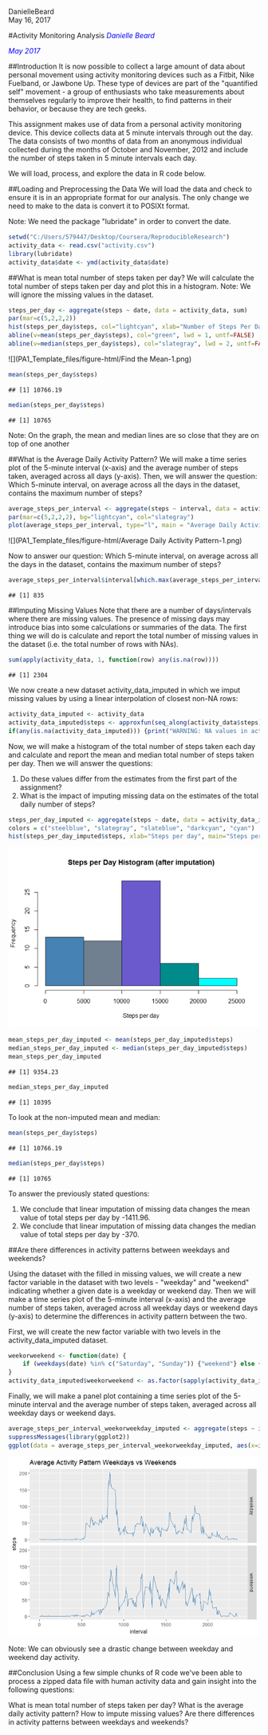 DanielleBeard  
May 16, 2017  

#Activity Monitoring Analysis
<span style="color:blue"> *Danielle Beard* </span>

<span style="color:blue"> *May 2017* </span>


##Introduction
It is now possible to collect a large amount of data about personal movement using activity monitoring devices such as a Fitbit, Nike Fuelband, or Jawbone Up. These type of devices are part of the "quantified self" movement - a group of enthusiasts who take measurements about themselves regularly to improve their health, to find patterns in their behavior, or because they are tech geeks.

This assignment makes use of data from a personal activity monitoring device. This device collects data at 5 minute intervals through out the day. The data consists of two months of data from an anonymous individual collected during the months of October and November, 2012 and include the number of steps taken in 5 minute intervals each day.

We will load, process, and explore the data in R code below. 

##Loading and Preprocessing the Data
We will load the data and check to ensure it is in an appropriate format for our analysis. The only change we need to make to the data is convert it to POSIXt format. 

Note: We need the package "lubridate" in order to convert the date. 


```r
setwd("C:/Users/579447/Desktop/Coursera/ReproducibleResearch")
activity_data <- read.csv("activity.csv")
library(lubridate)
activity_data$date <- ymd(activity_data$date)
```

##What is mean total number of steps taken per day?
We will calculate the total number of steps taken per day and plot this in a histogram.
Note: We will ignore the missing values in the dataset.


```r
steps_per_day <- aggregate(steps ~ date, data = activity_data, sum)
par(mar=c(5,2,2,2))
hist(steps_per_day$steps, col="lightcyan", xlab="Number of Steps Per Day", main="Steps Per Day")
abline(v=mean(steps_per_day$steps), col="green", lwd = 1, untf=FALSE)
abline(v=median(steps_per_day$steps), col="slategray", lwd = 2, untf=FALSE) 
```

![](PA1_Template_files/figure-html/Find the Mean-1.png)<!-- -->

```r
mean(steps_per_day$steps)
```

```
## [1] 10766.19
```

```r
median(steps_per_day$steps)
```

```
## [1] 10765
```
Note: On the graph, the mean and median lines are so close that they are on top of one another

##What is the Average Daily Activity Pattern?
We will make a time series plot of the 5-minute interval (x-axis) and the average number of steps taken, averaged across all days (y-axis).  Then, we will answer the question: Which 5-minute interval, on average across all the days in the dataset, contains the maximum number of steps?


```r
average_steps_per_interval <- aggregate(steps ~ interval, data = activity_data, mean)
par(mar=c(5,2,2,2), bg="lightcyan", col="slategray")
plot(average_steps_per_interval, type="l", main = "Average Daily Activity Pattern")
```

![](PA1_Template_files/figure-html/Average Daily Activity Pattern-1.png)<!-- -->

Now to answer our question: Which 5-minute interval, on average across all the days in the dataset, contains the maximum number of steps?


```r
average_steps_per_interval$interval[which.max(average_steps_per_interval$steps)]
```

```
## [1] 835
```

##Imputing Missing Values
Note that there are a number of days/intervals where there are missing values. The presence of missing days may introduce bias into some calculations or summaries of the data.
The first thing we will do is calculate and report the total number of missing values in the dataset (i.e. the total number of rows with NAs).

```r
sum(apply(activity_data, 1, function(row) any(is.na(row))))
```

```
## [1] 2304
```

We now create a new dataset activity_data_imputed in which we imput missing values by using a linear interpolation of closest non-NA rows:

```r
activity_data_imputed <- activity_data
activity_data_imputed$steps <- approxfun(seq_along(activity_data$steps), activity_data$steps, method="linear", rule=2)(seq_along(activity_data$steps))
if(any(is.na(activity_data_imputed))) {print("WARNING: NA values in activity_data_imputed")}
```


Now, we will make a histogram of the total number of steps taken each day and calculate and report the mean and median total number of steps taken per day. Then we will answer the questions:
1. Do these values differ from the estimates from the first part of the assignment? 
2. What is the impact of imputing missing data on the estimates of the total daily number of steps?


```r
steps_per_day_imputed <- aggregate(steps ~ date, data = activity_data_imputed, sum)
colors = c("steelblue", "slategray", "slateblue", "darkcyan", "cyan") 
hist(steps_per_day_imputed$steps, xlab="Steps per day", main="Steps per Day Histogram (after imputation)", col=colors)
```

![](PA1_Template_files/figure-html/Histogram-1.png)<!-- -->

```r
mean_steps_per_day_imputed <- mean(steps_per_day_imputed$steps)
median_steps_per_day_imputed <- median(steps_per_day_imputed$steps)
mean_steps_per_day_imputed
```

```
## [1] 9354.23
```

```r
median_steps_per_day_imputed
```

```
## [1] 10395
```

To look at the non-imputed mean and median:

```r
mean(steps_per_day$steps)
```

```
## [1] 10766.19
```

```r
median(steps_per_day$steps)
```

```
## [1] 10765
```

To answer the previously stated questions:
1. We conclude that linear imputation of missing data changes the mean value of total steps per day by -1411.96. 
2. We conclude that linear imputation of missing data changes the median value of total steps per day by -370.

##Are there differences in activity patterns between weekdays and weekends?

Using the dataset with the filled in missing values, we will create a new factor variable in the dataset with two levels - "weekday" and "weekend" indicating whether a given date is a weekday or weekend day.  Then we will make a time series plot of the 5-minute interval (x-axis) and the average number of steps taken, averaged across all weekday days or weekend days (y-axis) to determine the differences in activity pattern between the two. 

First, we will create the new factor variable with two levels in the activity_data_imputed dataset. 

```r
weekorweekend <- function(date) {
    if (weekdays(date) %in% c("Saturday", "Sunday")) {"weekend"} else {"weekday"}
}
activity_data_imputed$weekorweekend <- as.factor(sapply(activity_data_imputed$date, weekorweekend))
```

Finally, we will make a panel plot containing a time series plot of the 5-minute interval and the average number of steps taken, averaged across all weekday days or weekend days.

```r
average_steps_per_interval_weekorweekday_imputed <- aggregate(steps ~ interval + weekorweekend, data = activity_data_imputed, mean)
suppressMessages(library(ggplot2))
ggplot(data = average_steps_per_interval_weekorweekday_imputed, aes(x=interval, y=steps)) + facet_grid(weekorweekend ~ .) + geom_line(color="steelblue") + ggtitle("Average Activity Pattern Weekdays vs Weekends")
```

![](PA1_Template_files/figure-html/unnamed-chunk-4-1.png)<!-- -->

Note: We can obviously see a drastic change between weekday and weekend day activity.

##Conclusion
Using a few simple chunks of R code we've been able to process a zipped data file with human activity data and gain insight into the following questions:

What is mean total number of steps taken per day?
What is the average daily activity pattern?
How to impute missing values?
Are there differences in activity patterns between weekdays and weekends?






